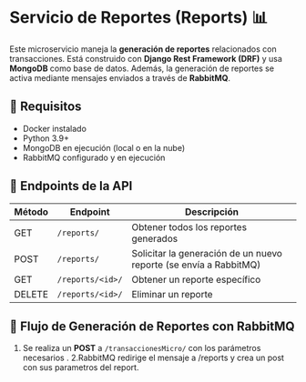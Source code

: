 # **Servicio de Reportes (Reports) 📊**  

Este microservicio maneja la **generación de reportes** relacionados con transacciones. Está construido con **Django Rest Framework (DRF)** y usa **MongoDB** como base de datos. Además, la generación de reportes se activa mediante mensajes enviados a través de **RabbitMQ**.  

## 📌 Requisitos  
- Docker instalado  
- Python 3.9+  
- MongoDB en ejecución (local o en la nube)  
- RabbitMQ configurado y en ejecución  

## 📡 Endpoints de la API  

| Método | Endpoint         | Descripción |
|--------|-----------------|-------------|
| GET    | `/reports/`     | Obtener todos los reportes generados |
| POST   | `/reports/`     | Solicitar la generación de un nuevo reporte (se envía a RabbitMQ) |
| GET    | `/reports/<id>/` | Obtener un reporte específico |
| DELETE | `/reports/<id>/` | Eliminar un reporte |

## 🔄 Flujo de Generación de Reportes con RabbitMQ  
1. Se realiza un **POST** a `/transaccionesMicro/` con los parámetros necesarios .
2.RabbitMQ redirige el mensaje a /reports y crea un post con sus parametros del report.  

